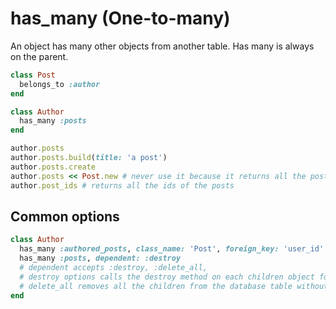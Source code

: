 # has_many (One-to-many)
An object has many other objects from another table. Has many is always on the parent.

```ruby
class Post
  belongs_to :author
end

class Author
  has_many :posts
end

author.posts
author.posts.build(title: 'a post')
author.posts.create
author.posts << Post.new # never use it because it returns all the posts of the author as well
author.post_ids # returns all the ids of the posts
```

## Common options
```ruby
class Author
  has_many :authored_posts, class_name: 'Post', foreign_key: 'user_id'
  has_many :posts, dependent: :destroy
  # dependent accepts :destroy, :delete_all, 
  # destroy options calls the destroy method on each children object for their callbacks to run as well
  # delete_all removes all the children from the database table without running any callbacks
end
```
